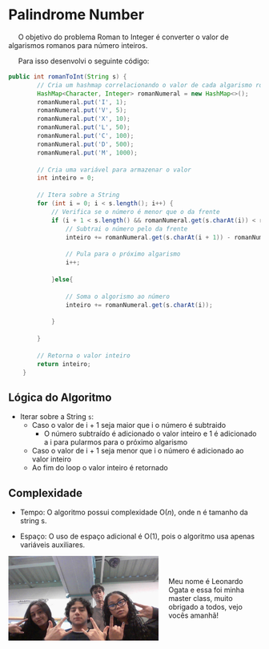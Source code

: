 # Palindrome Number

&nbsp;&nbsp;&nbsp;&nbsp; O objetivo do problema Roman to Integer é converter o valor de algarismos romanos para número inteiros.

&nbsp;&nbsp;&nbsp;&nbsp; Para isso desenvolvi o seguinte código: 

```java
public int romanToInt(String s) {
        // Cria um hashmap correlacionando o valor de cada algarismo romano com um valor inteiro
        HashMap<Character, Integer> romanNumeral = new HashMap<>();
        romanNumeral.put('I', 1);
        romanNumeral.put('V', 5);
        romanNumeral.put('X', 10);
        romanNumeral.put('L', 50);
        romanNumeral.put('C', 100);
        romanNumeral.put('D', 500);
        romanNumeral.put('M', 1000);
        
        // Cria uma variável para armazenar o valor 
        int inteiro = 0;

        // Itera sobre a String 
        for (int i = 0; i < s.length(); i++) {
            // Verifica se o número é menor que o da frente
            if (i + 1 < s.length() && romanNumeral.get(s.charAt(i)) < romanNumeral.get(s.charAt(i + 1))) {
                // Subtrai o número pelo da frente
                inteiro += romanNumeral.get(s.charAt(i + 1)) - romanNumeral.get(s.charAt(i));

                // Pula para o próximo algarismo
                i++;

            }else{

                // Soma o algorismo ao número
                inteiro += romanNumeral.get(s.charAt(i));

            }
            
        }

        // Retorna o valor inteiro
        return inteiro;
    }
```

## Lógica do Algoritmo
- Iterar sobre a String `s`:
    - Caso o valor de i + 1 seja maior que i o número é subtraido
        - O número subtraído é adicionado o valor inteiro e 1 é adicionado a i para pularmos para o próximo algarismo
    - Caso o valor de i + 1 seja menor que i o número é adicionado ao valor inteiro
    - Ao fim do loop o valor inteiro é retornado


## Complexidade
- Tempo: O algoritmo possui complexidade O(${n}$), onde n é tamanho da string s.

- Espaço: O uso de espaço adicional é O(1), pois o algoritmo usa apenas variáveis auxiliares.

<div style="display: flex; align-items: center; justify-content: center;">
    <img src="leoogata3.jpg" alt="leoogata" style="width: 300px; height: auto; margin-right: 20px;">
    <div>
        <p>Meu nome é Leonardo Ogata e essa foi minha master class, muito obrigado a todos, vejo vocês amanhã!</p>
    </div>
</div>
